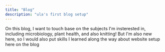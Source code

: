 ```yaml
---
title: "Blog"
description: "ula's first blog setup"
---
```

On this blog, I want to touch base on the subjects I'm insterested in, including microbiology, plant health, and also knitting! But I'm also new here, so I would also put skills I learned along the way about website setup here on the blog